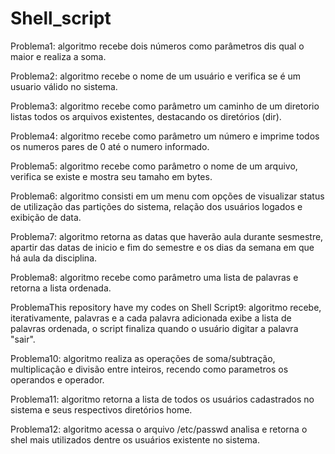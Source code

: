 # Shell_script

Problema1: algoritmo recebe dois números como parâmetros dis qual o maior e realiza a soma.

Problema2: algoritmo recebe o nome de um usuário e verifica se é um usuario válido no sistema. 

Problema3: algoritmo recebe como parâmetro um caminho de um diretorio listas todos os arquivos existentes, destacando os diretórios (dir).

Problema4: algoritmo recebe como parâmetro um número e imprime todos os numeros pares de 0 até o numero informado.

Problema5: algoritmo recebe como parâmetro o nome de um arquivo, verifica se existe e mostra seu tamaho em bytes.

Problema6: algoritmo consisti em um menu com opções de visualizar status de utilização das partições do sistema, relação dos usuários logados e exibição de data.

Problema7: algoritmo retorna as datas que haverão aula durante sesmestre, apartir das datas de inicio e fim do semestre e os dias da semana em que há aula da disciplina.

Problema8: algoritmo recebe como parâmetro uma lista de palavras e retorna a lista ordenada.

ProblemaThis repository have my codes on Shell Script9: algoritmo recebe, iterativamente, palavras e a cada palavra adicionada exibe a lista de palavras ordenada, o script finaliza quando o usuário digitar a palavra "sair".

Problema10: algoritmo realiza as operações de soma/subtração, multiplicação e divisão entre inteiros, recendo como parametros os operandos e operador.

Problema11: algoritmo retorna a lista de todos os usuários cadastrados no sistema e seus respectivos diretórios home.

Problema12: algoritmo acessa o arquivo /etc/passwd analisa e retorna o shel mais utilizados dentre os usuários existente no sistema.
